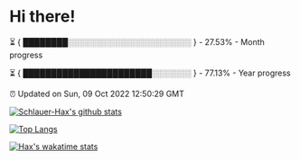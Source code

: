 # Hi there!

⏳ { ████████░░░░░░░░░░░░░░░░░░░░░░ } - 27.53% - Month progress

⏳ { ███████████████████████░░░░░░░ } - 77.13% - Year progress

⏰ Updated on Sun, 09 Oct 2022 12:50:29 GMT


[![Schlauer-Hax's github stats](https://github-readme-stats.vercel.app/api?username=Schlauer-Hax&show_icons=true&theme=dark&count_private=true)](https://github.com/Schlauer-Hax)


[![Top Langs](https://github-readme-stats.vercel.app/api/top-langs/?username=Schlauer-Hax&layout=compact&theme=dark)](https://github.com/Schlauer-Hax?tab=repositories)


[![Hax's wakatime stats](https://github-readme-stats.vercel.app/api/wakatime?username=Hax&theme=dark)](https://wakatime.com/@Hax)

